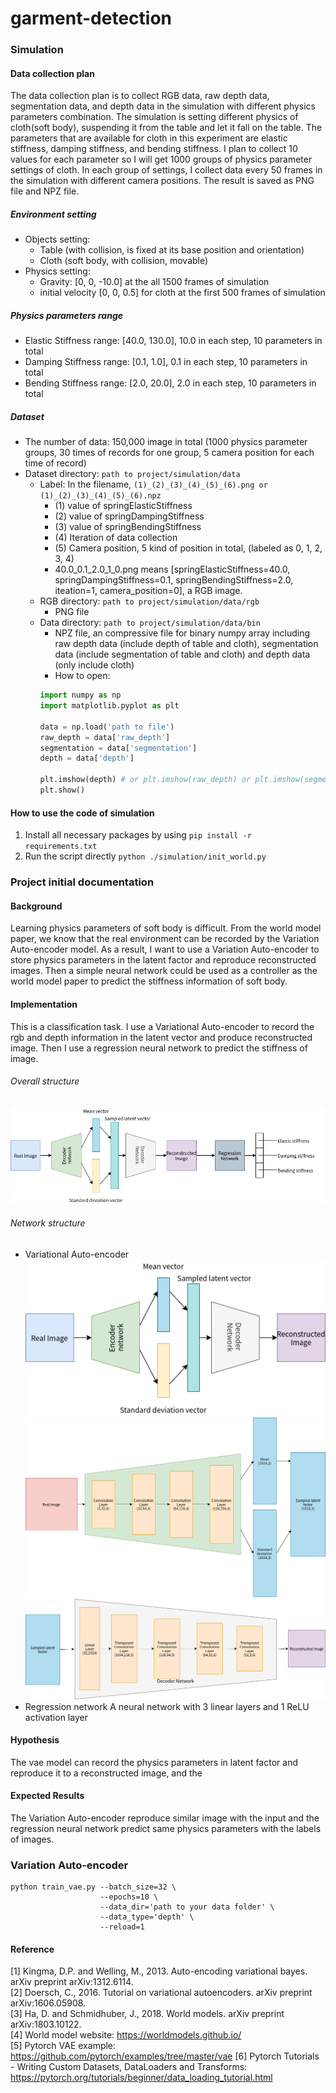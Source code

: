 # garment-detection

### Simulation

#### Data collection plan
The data collection plan is to collect RGB data, raw depth data, segmentation data, and depth data in the simulation 
with different physics parameters combination. The simulation is setting different physics of cloth(soft body), 
suspending it from the table and let it fall on the table. The parameters that are available for cloth in this 
experiment are elastic stiffness, damping stiffness, and bending stiffness. I plan to collect 10 values for each 
parameter so I will get 1000 groups of physics parameter settings of cloth. In each group of settings, I collect data 
every 50 frames in the simulation with different camera positions. The result is saved as PNG file and NPZ file.

##### Environment setting
+ Objects setting:
    - Table (with collision, is fixed at its base position and orientation)
    - Cloth (soft body, with collision, movable)
+ Physics setting:
    - Gravity: [0, 0, -10.0] at the all 1500 frames of simulation
    - initial velocity [0, 0, 0.5] for cloth at the first 500 frames of simulation

##### Physics parameters range
+ Elastic Stiffness range: [40.0, 130.0], 10.0 in each step, 10 parameters in total
+ Damping Stiffness range: [0.1, 1.0], 0.1 in each step, 10 parameters in total
+ Bending Stiffness range: [2.0, 20.0], 2.0 in each step, 10 parameters in total

##### Dataset
+ The number of data: 150,000 image in total (1000 physics parameter groups, 30 times of records for one group, 5 camera 
position for each time of record)
+ Dataset directory: ```path to project/simulation/data```  
    - Label: In the filename, ```(1)_(2)_(3)_(4)_(5)_(6).png or (1)_(2)_(3)_(4)_(5)_(6).npz```
        + (1) value of springElasticStiffness
        + (2) value of springDampingStiffness
        + (3) value of springBendingStiffness
        + (4) Iteration of data collection
        + (5) Camera position, 5 kind of position in total, (labeled as 0, 1, 2, 3, 4)
        + 40.0_0.1_2.0_1_0.png means [springElasticStiffness=40.0, springDampingStiffness=0.1, springBendingStiffness=2.0,
        iteation=1, camera_position=0], a RGB image. 
    - RGB directory: ```path to project/simulation/data/rgb```  
        + PNG file
    - Data directory: ```path to project/simulation/data/bin```
        + NPZ file, an compressive file for binary numpy array including raw depth data (include depth of table and cloth), 
        segmentation data (include segmentation of table and cloth) and depth data (only include cloth) 
        + How to open: 
        ```python
      import numpy as np
      import matplotlib.pyplot as plt
      
      data = np.load('path to file')
      raw_depth = data['raw_depth']
      segmentation = data['segmentation']
      depth = data['depth']
      
      plt.imshow(depth) # or plt.imshow(raw_depth) or plt.imshow(segmentation)
      plt.show()
        ```
 
#### How to use the code of simulation
1. Install all necessary packages by using ```pip install -r requirements.txt``` 
2. Run the script directly ```python ./simulation/init_world.py```

### Project initial documentation

#### Background
Learning physics parameters of soft body is difficult. From the world model paper, we know that the real environment can
be recorded by the Variation Auto-encoder model. As a result, I want to use a Variation Auto-encoder to store physics 
parameters in the latent factor and reproduce reconstructed images. Then a simple neural network could be used as a 
controller as the world model paper to predict the stiffness information of soft body.

#### Implementation
This is a classification task. I use a Variational Auto-encoder to record the rgb and depth information in the latent 
vector and produce reconstructed image. Then I use a regression neural network to predict the stiffness of image.

###### Overall structure
![Overall](./images/Overall.png)

###### Network structure
+ Variational Auto-encoder
![Vae](./images/VAE.png)
![Encoder](./images/Encoder.png)
![Decoder](./images/Decoder.png)
+ Regression network
A neural network with 3 linear layers and 1 ReLU activation layer

#### Hypothesis
The vae model can record the physics parameters in latent factor and reproduce it to a reconstructed image, and the 

#### Expected Results
The Variation Auto-encoder reproduce similar image with the input and the regression neural network predict same physics 
parameters with the labels of images.

### Variation Auto-encoder
```
python train_vae.py --batch_size=32 \
                    --epochs=10 \
                    --data_dir='path to your data folder' \
                    --data_type='depth' \
                    --reload=1
```

#### Reference
[1] Kingma, D.P. and Welling, M., 2013. Auto-encoding variational bayes. arXiv preprint arXiv:1312.6114.  
[2] Doersch, C., 2016. Tutorial on variational autoencoders. arXiv preprint arXiv:1606.05908.  
[3] Ha, D. and Schmidhuber, J., 2018. World models. arXiv preprint arXiv:1803.10122.  
[4] World model website: https://worldmodels.github.io/  
[5] Pytorch VAE example: https://github.com/pytorch/examples/tree/master/vae
[6] Pytorch Tutorials - Writing Custom Datasets, DataLoaders and Transforms: https://pytorch.org/tutorials/beginner/data_loading_tutorial.html 

